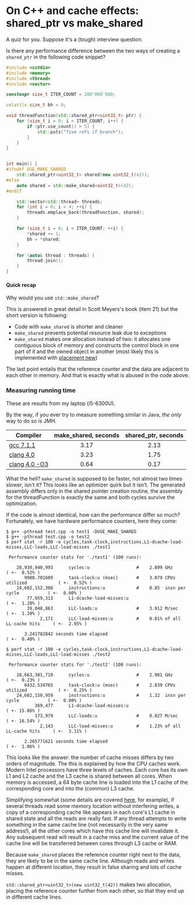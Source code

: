 # On C++ and cache effects: shared_ptr vs make_shared

A quiz for you. Suppose it's a (tough) interview question.

Is there any performance difference between the two ways of creating a `shared_ptr` in the following code snippet?

```cpp
#include <cstdio>
#include <memory>
#include <thread>
#include <vector>

constexpr size_t ITER_COUNT = 100'000'000;

volatile size_t bh = 0;

void threadFunction(std::shared_ptr<uint32_t> ptr) {
    for (size_t i = 0; i < ITER_COUNT; i++) {
        if (ptr.use_count() > 5) {
            std::puts("five refs if branch");
        }
    }
}


int main() {
#ifndef USE_MAKE_SHARED
    std::shared_ptr<uint32_t> shared(new uint32_t(42));
#else
    auto shared = std::make_shared<uint32_t>(42);
#endif

    std::vector<std::thread> threads;
    for (int i = 0; i < 4; ++i) {
        threads.emplace_back(threadFunction, shared);
    }

    for (size_t i = 0; i < ITER_COUNT; ++i) {
        *shared += 1;
        bh = *shared;
    }

    for (auto& thread : threads) {
        thread.join();
    }
}
```

#### Quick recap

Why would you use `std::make_shared`?

This is answered in great detail in Scott Meyers's book (item 21) but the short version is following:
 * Code with `make_shared` is shorter and cleaner
 * `make_shared` prevents potential resource leak due to exceptions
 * `make_shared` makes one allocation instead of two: it allocates one contiguous block of memory and
    constructs the control block in one part of it and the owned object in another
     (most likely this is implemented with [placement new](http://en.cppreference.com/w/cpp/language/new))

The last point entails that the reference counter and the data are adjacent to each other in memory.
And that is exactly what is abused in the code above.

### Measuring running time

These are results from my laptop (i5-6300U).

By the way, if you ever try to measure something similar in Java, *the only* way to do so is JMH.

| Compiler                                      | make_shared, seconds | shared_ptr, seconds |
| --------------------------------------------- |:--------------------:|:-------------------:|
| [gcc 7.1.1](https://godbolt.org/g/CQQbAI)     |         3.17         |        2.13         |
| [clang 4.0](https://godbolt.org/g/l6ctta)     |         3.23         |        1.75         |
| [clang 4.0 -O3](https://godbolt.org/g/ZQHcFn) |         0.64         |        0.17         |

What the hell? `make_shared` is supposed to be faster, not almost two times slower, isn't it?
This looks like an optimizer quirk but it isn't. The generated assembly differs only
in the shared pointer creation routine, the assembly for the threadFunction is
exactly the same and both cycles survive the optimization.

If the code is almost identical, how can the performance differ so much?
Fortunately, we have hardware performance counters, here they come:

```
$ g++ -pthread test.cpp -o test1 -DUSE_MAKE_SHARED
$ g++ -pthread test.cpp -o test2
$ perf stat -r 100 -e cycles,task-clock,instructions,L1-dcache-load-misses,LLC-loads,LLC-load-misses ./test1

 Performance counter stats for './test1' (100 runs):

    28,930,940,993      cycles:u                  #    2.899 GHz                      ( +-  0.52% )
       9980.701609      task-clock:u (msec)       #    3.079 CPUs utilized            ( +-  0.52% )
    24,602,152,308      instructions:u            #    0.85  insn per cycle           ( +-  0.00% )
        77,959,313      L1-dcache-load-misses:u                                       ( +-  1.20% )
        39,048,863      LLC-loads:u               #    3.912 M/sec                    ( +-  1.20% )
             2,171      LLC-load-misses:u         #    0.01% of all LL-cache hits     ( +-  2.95% )

       3.241782842 seconds time elapsed                                          ( +-  0.40% )

$ perf stat -r 100 -e cycles,task-clock,instructions,L1-dcache-load-misses,LLC-loads,LLC-load-misses ./test2

 Performance counter stats for './test2' (100 runs):

    18,663,381,710      cycles:u                  #    2.901 GHz                      ( +-  0.23% )
       6432.534765      task-clock:u (msec)       #    2.839 CPUs utilized            ( +-  0.25% )
    24,602,150,959      instructions:u            #    1.32  insn per cycle           ( +-  0.00% )
           369,477      L1-dcache-load-misses:u                                       ( +- 15.86% )
           173,979      LLC-loads:u               #    0.027 M/sec                    ( +- 16.54% )
             2,143      LLC-load-misses:u         #    1.23% of all LL-cache hits     ( +-  3.11% )

       2.265771621 seconds time elapsed                                          ( +-  1.06% )

````

This looks like the answer: the number of cache misses differs by two orders of magnitude.
The this is explained by how the CPU caches work.
Modern Intel processors have three levels of caches. Each core has its own L1 and L2 cache and the L3 cache is shared between all cores.
When memory is accessed, a 64 byte cache line is loaded into the L1 cache of the corresponding core and into the (common) L3 cache.

Simplifying somewhat (some details are covered [here](http://sabercomlogica.com/en/), for example), if several threads read some memory location
without interfering writes, a copy of a corresponding cache like appears in each core's L1 cache in shared state and all the reads are really fast.
If any thread attempts to write something in the same cache line (not necessarily in the very same address!), all the other cores which have this cache line will invalidate it. Any subsequent read will result in a cache miss and the current value of the cache line will be transferred between cores through L3 cache or RAM.

Because `make_shared` places the reference counter right next to the data, they are likely to be in the same cache line.
Although reads and writes happen at different location, they result in false sharing and lots of cache misses.

`std::shared_ptr<uint32_t>(new uint32_t(42))` makes two allocation, placing the reference counter further from each other, so that they end up in different cache lines.
